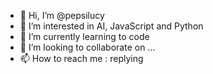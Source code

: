 - 👋 Hi, I’m @pepsilucy
- 👀 I’m interested in AI, JavaScript and Python
- 🌱 I’m currently learning to code
- 💞️ I’m looking to collaborate on ...
- 📫 How to reach me : replying 

<!---
pepsilucy/pepsilucy is a ✨ special ✨ repository because its `README.md` (this file) appears on your GitHub profile.
You can click the Preview link to take a look at your changes.
--->
